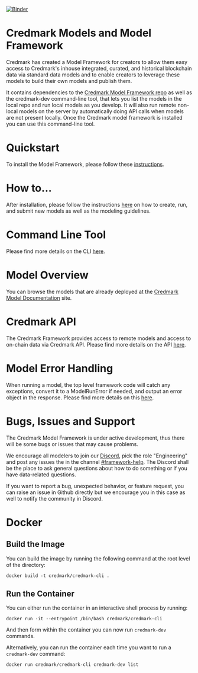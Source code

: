 [![Binder](https://mybinder.org/badge_logo.svg)](https://mybinder.org/v2/gh/credmark/credmark-models-py/HEAD)

# Credmark Models and Model Framework

Credmark has created a Model Framework for creators to allow them easy access to Credmark's inhouse integrated, curated, and historical blockchain data via standard data models and to enable creators to leverage these models to build their own models and publish them.

It contains dependencies to the [Credmark Model Framework repo](https://github.com/credmark/credmark-model-framework-py) as well as the credmark-dev command-line tool, that lets you list the models in the local repo and run local models as you develop. It will also run remote non-local models on the server by automatically doing API calls when models are not present locally. Once the Credmark model framework is installed you can use this command-line tool.

# Quickstart
To install the Model Framework, please follow these [instructions](https://developer-docs.credmark.com/en/latest/usage.html).

# How to...
After installation, please follow the instructions [here](https://developer-docs.credmark.com/en/latest/how_to.html) on how to create, run, and submit new models as well as the modeling guidelines.

# Command Line Tool
Please find more details on the CLI [here](https://developer-docs.credmark.com/en/latest/credmark_dev.html).

# Model Overview
You can browse the models that are already deployed at the [Credmark Model Documentation](https://gateway.credmark.com/model-docs) site.

# Credmark API
The Credmark Framework provides access to remote models and access to on-chain data via Credmark API. Please find more details on the API [here](https://developer-docs.credmark.com/en/latest/api.html).

# Model Error Handling
When running a model, the top level framework code will catch any exceptions, convert it to a ModelRunError if needed, and output an error object in the response. Please find more details on this [here](https://developer-docs.credmark.com/en/latest/errors.html#).

# Bugs, Issues and Support
The Credmark Model Framework is under active development, thus there will be some bugs or issues that may cause problems. 

We encourage all modelers to join our [Discord](https://discord.com/invite/3dSfMqP3d4), pick the role "Engineering" and post any issues the in the channel [#framework-help](https://discord.com/channels/827615638540910622/965655586513485835). The Discord shall be the place to ask general questions about how to do something or if you have data-related questions.

If you want to report a bug, unexpected behavior, or feature request, you can raise an issue in Github directly but we encourage you in this case as well to notify the community in Discord.

# Docker

## Build the Image

You can build the image by running the following command at the root level of the directory:

```{bash}
docker build -t credmark/credmark-cli .
```

## Run the Container

You can either run the container in an interactive shell process by running:

```{bash}
docker run -it --entrypoint /bin/bash credmark/credmark-cli
```

And then form within the container you can now run `credmark-dev` commands.

Alternatively, you can run the container each time you want to run a `credmark-dev` command:

```{bash}
docker run credmark/credmark-cli credmark-dev list
```
